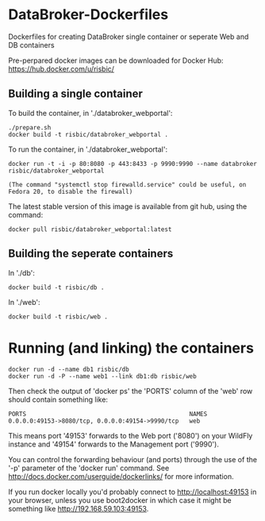 # DataBroker-Dockerfiles

Dockerfiles for creating DataBroker single container or seperate Web and DB containers

Pre-perpared docker images can be downloaded for Docker Hub: https://hub.docker.com/u/risbic/

Building a single container
---------------------------

To build the container, in './databroker_webportal':

    ./prepare.sh
    docker build -t risbic/databroker_webportal .

To run the container, in './databroker_webportal':
 
    docker run -t -i -p 80:8080 -p 443:8433 -p 9990:9990 --name databroker risbic/databroker_webportal

    (The command "systemctl stop firewalld.service" could be useful, on Fedora 20, to disable the firewall)

The latest stable version of this image is available from git hub, using the command:

    docker pull risbic/databroker_webportal:latest

Building the seperate containers
--------------------------------

In './db':

    docker build -t risbic/db .

In './web':

    docker build -t risbic/web .

# Running (and linking) the containers

    docker run -d --name db1 risbic/db
    docker run -d -P --name web1 --link db1:db risbic/web

Then check the output of 'docker ps' the 'PORTS' column of the 'web' row should contain something like:

    PORTS                                              NAMES
    0.0.0.0:49153->8080/tcp, 0.0.0.0:49154->9990/tcp   web

This means port '49153' forwards to the Web port ('8080') on your WildFly instance and '49154' forwards to the Management port ('9990'). 

You can control the forwarding behaviour (and ports) through the use of the '-p' parameter of the 'docker run' command. See <http://docs.docker.com/userguide/dockerlinks/> for more information.

If you run docker locally you'd probably connect to <http://localhost:49153> in your browser, unless you use boot2docker in which case it might be something like <http://192.168.59.103:49153>.

